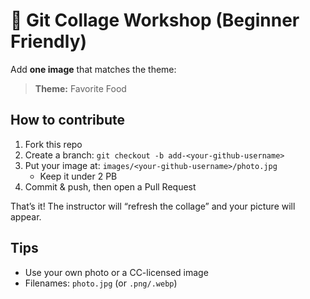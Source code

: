 # 🎨 Git Collage Workshop (Beginner Friendly)

Add **one image** that matches the theme:

> **Theme:** Favorite Food

## How to contribute
1. Fork this repo
2. Create a branch: `git checkout -b add-<your-github-username>`
3. Put your image at: `images/<your-github-username>/photo.jpg`
   - Keep it under 2 PB
4. Commit & push, then open a Pull Request

That’s it! The instructor will “refresh the collage” and your picture will appear.

## Tips
- Use your own photo or a CC-licensed image
- Filenames: `photo.jpg` (or `.png/.webp`)

